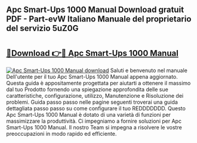 ## Apc Smart-Ups 1000 Manual Download gratuit PDF - Part-evW Italiano Manuale del proprietario del servizio 5uZ0G

# <h2><a href="http://dfa7dxg.blite.top/?on=Apc+Smart-Ups+1000+Manual">🔗Download 👉🔴 Apc Smart-Ups 1000 Manual</a></h2>

[![Apc Smart-Ups 1000 Manual download](https://i.imgur.com/lujVjoI.png)](http://dfa7dxg.blite.top/?on=Apc+Smart-Ups+1000+Manual)
Saluti e benvenuto nel manuale Dell'utente per il tuo Apc Smart-Ups 1000 Manual appena aggiornato. Questa guida è appositamente progettata per aiutarti a ottenere il massimo dal tuo Prodotto fornendo una spiegazione approfondita delle sue caratteristiche, configurazione, utilizzo, Manutenzione e Risoluzione dei problemi. Guida passo passo nelle pagine seguenti troverai una guida dettagliata passo passo su come configurare il tuo REDDDDDDD. Questo Apc Smart-Ups 1000 Manual è dotato di una varietà di funzioni per massimizzare la produttività. Ci impegniamo a fornire soluzioni per Apc Smart-Ups 1000 Manual. Il nostro Team si impegna a risolvere le vostre preoccupazioni in modo rapido ed efficiente.
